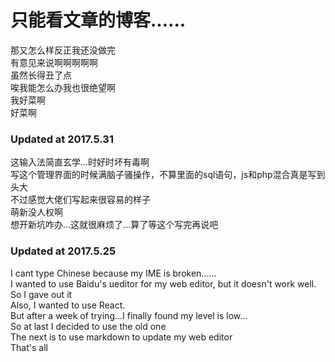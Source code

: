 # 只能看文章的博客......
那又怎么样反正我还没做完  
有意见来说啊啊啊啊啊  
虽然长得丑了点  
唉我能怎么办我也很绝望啊  
我好菜啊  
好菜啊    
### Updated at 2017.5.31
这输入法简直玄学...时好时坏有毒啊    
写这个管理界面的时候满脑子骚操作，不算里面的sql语句，js和php混合真是写到头大    
不过感觉大佬们写起来很容易的样子  
萌新没人权啊  
想开新坑咋办...这就很麻烦了...算了等这个写完再说吧

### Updated at 2017.5.25    
I cant type Chinese because my IME is broken......    
I wanted to use Baidu's ueditor for my web editor, but it doesn't work well.    
So I gave out it    
Also, I wanted to use React.    
But after a week of trying...I finally found my level is low...    
So at last I decided to use the old one    
The next is to use markdown to update my web editor    
That's all    

